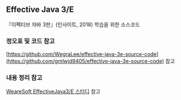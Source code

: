 ## Effective Java 3/E
 『이펙티브 자바 3판』(인사이트, 2018) 학습을 위한 소스코드 

### 정오표 및 코드 참고 
[https://github.com/WegraLee/effective-java-3e-source-code](https://github.com/gmlwjd9405/effective-java-3e-source-code) 참고 

### 내용 정리 참고  
[WeareSoft EffectiveJava3/E 스터디](https://github.com/WeareSoft/wwl/blob/master/EffectiveJava3E/README.md) 참고 


